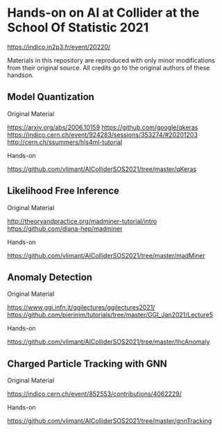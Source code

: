# Hands-on on AI at Collider at the School Of Statistic 2021 
https://indico.in2p3.fr/event/20220/

Materials in this repository are reproduced with only minor modifications from their original source.
All credits go to the original authors of these handson.

## Model Quantization

Original Material

https://arxiv.org/abs/2006.10159
https://github.com/google/qkeras
https://indico.cern.ch/event/924283/sessions/353274/#20201203 
http://cern.ch/ssummers/hls4ml-tutorial 

Hands-on

https://github.com/vlimant/AIColliderSOS2021/tree/master/qKeras

## Likelihood Free Inference

Original Material

http://theoryandpractice.org/madminer-tutorial/intro
https://github.com/diana-hep/madminer 

Hands-on

https://github.com/vlimant/AIColliderSOS2021/tree/master/madMiner

## Anomaly Detection

Original Material

https://www.ggi.infn.it/ggilectures/ggilectures2021/
https://github.com/pierinim/tutorials/tree/master/GGI_Jan2021/Lecture5

Hands-on

https://github.com/vlimant/AIColliderSOS2021/tree/master/lhcAnomaly

## Charged Particle Tracking with GNN

Original Material

https://indico.cern.ch/event/852553/contributions/4062229/

Hands-on

https://github.com/vlimant/AIColliderSOS2021/tree/master/gnnTracking
